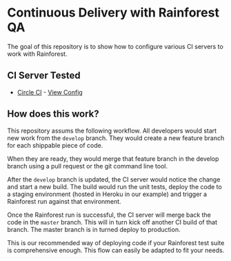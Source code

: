 # Continuous Delivery with Rainforest QA

The goal of this repository is to show how to configure various CI servers to work with Rainforest.

## CI Server Tested

- [Circle CI](https://circleci.com/) - [View Config](https://github.com/rainforestapp/ci-sample/blob/master/circle.yml)

## How does this work?

This repository assums the following workflow. All developers would start new work from the `develop` branch. They would create a new feature branch for each shippable piece of code.

When they are ready, they would merge that feature branch in the develop branch using a pull request or the git command line tool.

After the `develop` branch is updated, the CI server would notice the change and start a new build. The build would run the unit tests, deploy the code to a staging environment (hosted in Heroku in our example) and trigger a Rainforest run against that environment.

Once the Rainforest run is successful, the CI server will merge back the code in the `master` branch. This will in turn kick off another CI build of that branch. The master branch is in turned deploy to production.

This is our recommended way of deploying code if your Rainforest test suite is comprehensive enough. This flow can easily be adapted to fit your needs.
